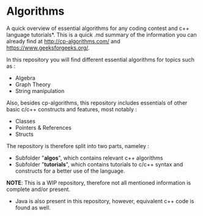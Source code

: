 # Algorithms
A quick overview of essential algorithms for any coding contest and c++ language tutorials*. 
This is a quick .md summary of the information you can already find at http://cp-algorithms.com/ and https://www.geeksforgeeks.org/.

In this repository you will find different essential algorithms for topics such as : 
* Algebra
* Graph Theory
* String manipulation

Also, besides cp-algorithms, this repository includes essentials of other basic c/c++ constructs and features,
most notably : 
* Classes
* Pointers & References
* Structs

The repository is therefore split into two parts, nameley :
* Subfolder "__algos__", which contains relevant c++ algorithms
* Subfolder "__tutorials__", which contains tutorials to c/c++ syntax and constructs
for a better use of the language.

**NOTE**: This is a WIP repository, therefore not all mentioned information is complete and/or present.

* Java is also present in this repository, however, equivalent c++ code is found as well.
